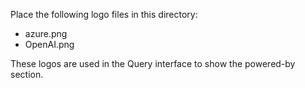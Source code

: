 Place the following logo files in this directory:

- azure.png
- OpenAI.png

These logos are used in the Query interface to show the powered-by section.
